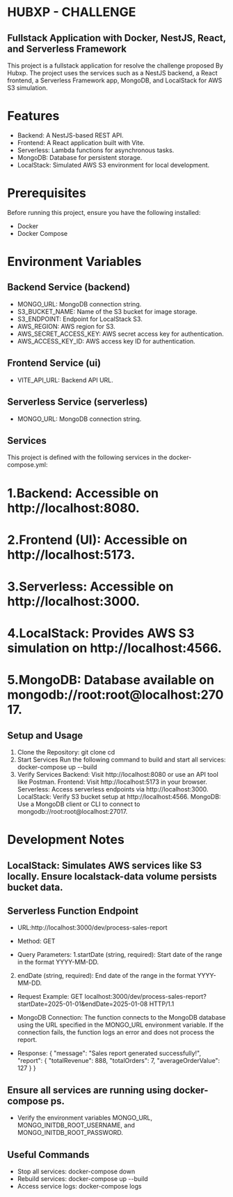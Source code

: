 # HUBXP - CHALLENGE
## Fullstack Application with Docker, NestJS, React, and Serverless Framework
This project is a fullstack application for resolve the challenge proposed By Hubxp.
The project uses the services such as a NestJS backend, a React frontend, a Serverless Framework app, MongoDB, and LocalStack for AWS S3 simulation.

# Features
- Backend: A NestJS-based REST API.
- Frontend: A React application built with Vite.
- Serverless: Lambda functions for asynchronous tasks.
- MongoDB: Database for persistent storage.
- LocalStack: Simulated AWS S3 environment for local development.

# Prerequisites
Before running this project, ensure you have the following installed:

- Docker
- Docker Compose

#  Environment Variables
## Backend Service (backend)
- MONGO_URL: MongoDB connection string.
- S3_BUCKET_NAME: Name of the S3 bucket for image storage.
- S3_ENDPOINT: Endpoint for LocalStack S3.
- AWS_REGION: AWS region for S3.
- AWS_SECRET_ACCESS_KEY: AWS secret access key for authentication.
- AWS_ACCESS_KEY_ID: AWS access key ID for authentication.
## Frontend Service (ui)
- VITE_API_URL: Backend API URL.
## Serverless Service (serverless)
- MONGO_URL: MongoDB connection string.

## Services
This project is defined with the following services in the docker-compose.yml:

# 1.Backend: Accessible on http://localhost:8080.
# 2.Frontend (UI): Accessible on http://localhost:5173.
# 3.Serverless: Accessible on http://localhost:3000.
# 4.LocalStack: Provides AWS S3 simulation on http://localhost:4566.
# 5.MongoDB: Database available on mongodb://root:root@localhost:27017.

## Setup and Usage
1. Clone the Repository:
git clone <repository-url>
cd <repository-folder>
3. Start Services
Run the following command to build and start all services:
docker-compose up --build
3. Verify Services
Backend: Visit http://localhost:8080 or use an API tool like Postman.
Frontend: Visit http://localhost:5173 in your browser.
Serverless: Access serverless endpoints via http://localhost:3000.
LocalStack: Verify S3 bucket setup at http://localhost:4566.
MongoDB: Use a MongoDB client or CLI to connect to mongodb://root:root@localhost:27017.

# Development Notes
## LocalStack: Simulates AWS services like S3 locally. Ensure localstack-data volume persists bucket data. 
## Serverless Function Endpoint
- URL:http://localhost:3000/dev/process-sales-report

- Method: GET

- Query Parameters:
1.startDate (string, required): Start date of the range in the format YYYY-MM-DD.
2. endDate (string, required): End date of the range in the format YYYY-MM-DD.

- Request Example: GET  localhost:3000/dev/process-sales-report?startDate=2025-01-01&endDate=2025-01-08 HTTP/1.1
- MongoDB Connection:
The function connects to the MongoDB database using the URL specified in the MONGO_URL environment variable. If the connection fails, the function logs an error and does not process the report.

- Response:
{
  "message": "Sales report generated successfully!",
  "report": {
    "totalRevenue": 888,
    "totalOrders": 7,
    "averageOrderValue": 127
  }
}

## Ensure all services are running using docker-compose ps.
- Verify the environment variables MONGO_URL, MONGO_INITDB_ROOT_USERNAME, and MONGO_INITDB_ROOT_PASSWORD.
## Useful Commands
- Stop all services: docker-compose down
- Rebuild services: docker-compose up --build
- Access service logs: docker-compose logs <service-name>


